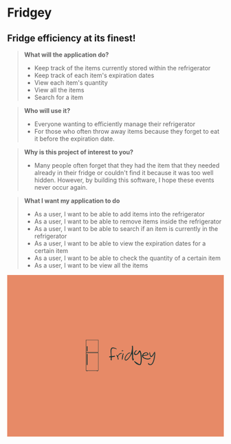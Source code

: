 # Fridgey

## Fridge efficiency at its finest!

> **What will the application do?**
> - Keep track of the items currently stored within the refrigerator 
> - Keep track of each item's expiration dates
> - View each item's quantity
> - View all the items
> - Search for a item 




> **Who will use it?**
> - Everyone wanting to efficiently manage their refrigerator
> - For those who often throw away items because they forget to eat it before the expiration date.

> **Why is this project of interest to you?**
> - Many people often forget that they had the item that they needed already in their fridge or couldn't find it because it was too well hidden. However, by building this software, I hope these events never occur again.  



> **What I want my application to do**
> - As a user, I want to be able to add items into the refrigerator 
> - As a user, I want to be able to remove items inside the refrigerator
> - As a user, I want to be able to search if an item is currently in the refrigerator  
> - As a user, I want to be able to view the expiration dates for a certain item
> - As a user, I want to be able to check the quantity of a certain item 
> - As a user, I want to be view all the items 

![poster](images/fridgey.png)
